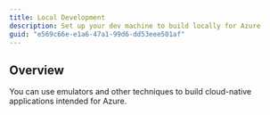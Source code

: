 ```yaml
---
title: Local Development
description: Set up your dev machine to build locally for Azure
guid: "e569c66e-e1a6-47a1-99d6-dd53eee501af"
---
```


## Overview

You can use emulators and other techniques to build cloud-native applications intended for Azure.
